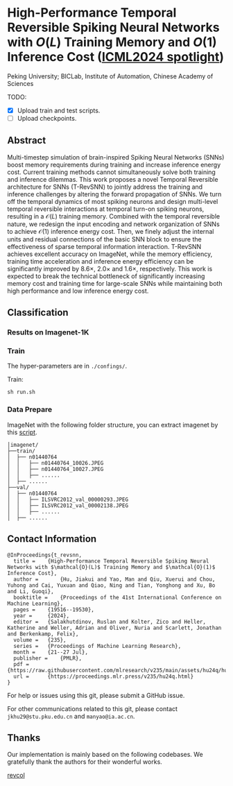 # High-Performance Temporal Reversible Spiking Neural Networks with $O(L)$ Training Memory and $O(1)$ Inference Cost ([ICML2024 spotlight](https://proceedings.mlr.press/v235/hu24q.html))

Peking University; BICLab, Institute of Automation, Chinese Academy of Sciences

TODO:

- [x] Upload train and test scripts.
- [ ] Upload checkpoints.

## Abstract

Multi-timestep simulation of brain-inspired Spiking Neural Networks (SNNs) boost memory requirements during training and increase inference energy cost. Current training methods cannot simultaneously solve both training and inference dilemmas. This work proposes a novel Temporal Reversible architecture for SNNs (T-RevSNN) to jointly address the training and inference challenges by altering the forward propagation of SNNs. We turn off the temporal dynamics of most spiking neurons and design multi-level temporal reversible interactions at temporal turn-on spiking neurons, resulting in a $\mathcal{O}(L)$ training memory. Combined with the temporal reversible nature, we redesign the input encoding and network organization of SNNs to achieve $\mathcal{O}(1)$ inference energy cost. Then, we finely adjust the internal units and residual connections of the basic SNN block to ensure the effectiveness of sparse temporal information interaction. T-RevSNN achieves excellent accuracy on ImageNet, while the memory efficiency, training time acceleration and inference energy efficiency can be significantly improved by $8.6 \times$, $2.0 \times$ and $1.6 \times$, respectively. This work is expected to break the technical bottleneck of significantly increasing memory cost and training time for large-scale SNNs while maintaining both high performance and low inference energy cost.

## Classification

### Results on Imagenet-1K

### Train

The hyper-parameters are in `./confings/`.

Train:

```shell
sh run.sh
```

### Data Prepare

ImageNet with the following folder structure, you can extract imagenet by this [script](https://gist.github.com/BIGBALLON/8a71d225eff18d88e469e6ea9b39cef4).

```shell
│imagenet/
├──train/
│  ├── n01440764
│  │   ├── n01440764_10026.JPEG
│  │   ├── n01440764_10027.JPEG
│  │   ├── ......
│  ├── ......
├──val/
│  ├── n01440764
│  │   ├── ILSVRC2012_val_00000293.JPEG
│  │   ├── ILSVRC2012_val_00002138.JPEG
│  │   ├── ......
│  ├── ......
```

## Contact Information

```
@InProceedings{t_revsnn,
  title = 	 {High-Performance Temporal Reversible Spiking Neural Networks with $\mathcal{O}(L)$ Training Memory and $\mathcal{O}(1)$ Inference Cost},
  author =       {Hu, Jiakui and Yao, Man and Qiu, Xuerui and Chou, Yuhong and Cai, Yuxuan and Qiao, Ning and Tian, Yonghong and Xu, Bo and Li, Guoqi},
  booktitle = 	 {Proceedings of the 41st International Conference on Machine Learning},
  pages = 	 {19516--19530},
  year = 	 {2024},
  editor = 	 {Salakhutdinov, Ruslan and Kolter, Zico and Heller, Katherine and Weller, Adrian and Oliver, Nuria and Scarlett, Jonathan and Berkenkamp, Felix},
  volume = 	 {235},
  series = 	 {Proceedings of Machine Learning Research},
  month = 	 {21--27 Jul},
  publisher =    {PMLR},
  pdf = 	 {https://raw.githubusercontent.com/mlresearch/v235/main/assets/hu24q/hu24q.pdf},
  url = 	 {https://proceedings.mlr.press/v235/hu24q.html}
}
```

For help or issues using this git, please submit a GitHub issue.

For other communications related to this git, please contact `jkhu29@stu.pku.edu.cn` and `manyao@ia.ac.cn`.

## Thanks

Our implementation is mainly based on the following codebases. We gratefully thank the authors for their wonderful works.

[revcol](https://github.com/megvii-research/RevCol/)